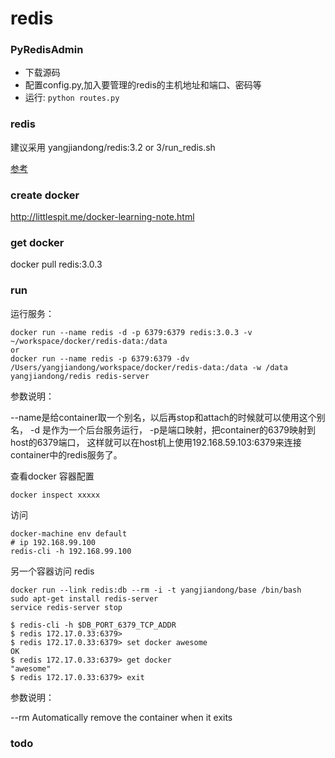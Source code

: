 redis
===

### PyRedisAdmin 

- 下载源码
- 配置config.py,加入要管理的redis的主机地址和端口、密码等
- 运行: `python routes.py`

### redis

建议采用 yangjiandong/redis:3.2 or 3/run_redis.sh

[参考](https://hub.docker.com/r/sickp/alpine-redis/)

### create docker

http://littlespit.me/docker-learning-note.html

### get docker

docker pull redis:3.0.3

### run

运行服务：

```
docker run --name redis -d -p 6379:6379 redis:3.0.3 -v ~/workspace/docker/redis-data:/data
or
docker run --name redis -p 6379:6379 -dv /Users/yangjiandong/workspace/docker/redis-data:/data -w /data  yangjiandong/redis redis-server

```
参数说明：

--name是给container取一个别名，以后再stop和attach的时候就可以使用这个别名，
-d 是作为一个后台服务运行，
-p是端口映射，把container的6379映射到host的6379端口，
这样就可以在host机上使用192.168.59.103:6379来连接container中的redis服务了。

查看docker 容器配置

```
docker inspect xxxxx
```

访问

```
docker-machine env default
# ip 192.168.99.100
redis-cli -h 192.168.99.100
```
另一个容器访问 redis

```
docker run --link redis:db --rm -i -t yangjiandong/base /bin/bash
sudo apt-get install redis-server
service redis-server stop

$ redis-cli -h $DB_PORT_6379_TCP_ADDR
$ redis 172.17.0.33:6379>
$ redis 172.17.0.33:6379> set docker awesome
OK
$ redis 172.17.0.33:6379> get docker
"awesome"
$ redis 172.17.0.33:6379> exit
```

参数说明：

--rm Automatically remove the container when it exits

### todo


